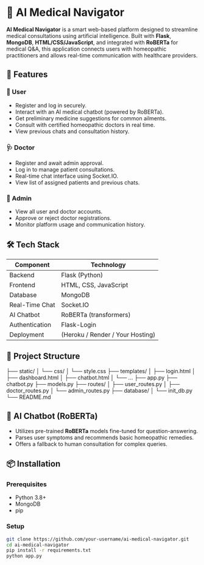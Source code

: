# 🏥 AI Medical Navigator

**AI Medical Navigator** is a smart web-based platform designed to streamline medical consultations using artificial intelligence. Built with **Flask**, **MongoDB**, **HTML/CSS/JavaScript**, and integrated with **RoBERTa** for medical Q&A, this application connects users with homeopathic practitioners and allows real-time communication with healthcare providers.

## 🚀 Features

### 👤 User
- Register and log in securely.
- Interact with an AI medical chatbot (powered by RoBERTa).
- Get preliminary medicine suggestions for common ailments.
- Consult with certified homeopathic doctors in real time.
- View previous chats and consultation history.

### 🩺 Doctor
- Register and await admin approval.
- Log in to manage patient consultations.
- Real-time chat interface using Socket.IO.
- View list of assigned patients and previous chats.

### 🔐 Admin
- View all user and doctor accounts.
- Approve or reject doctor registrations.
- Monitor platform usage and communication history.

## 🛠️ Tech Stack

| Component        | Technology         |
|------------------|--------------------|
| Backend          | Flask (Python)     |
| Frontend         | HTML, CSS, JavaScript |
| Database         | MongoDB            |
| Real-Time Chat   | Socket.IO          |
| AI Chatbot       | RoBERTa (transformers) |
| Authentication   | Flask-Login        |
| Deployment       | (Heroku / Render / Your Hosting) |

## 📂 Project Structure


├── static/
│ └── css/
│ └── style.css
├── templates/
│ ├── login.html
│ ├── dashboard.html
│ ├── chatbot.html
│ └── ...
├── app.py
├── chatbot.py
├── models.py
├── routes/
│ ├── user_routes.py
│ ├── doctor_routes.py
│ └── admin_routes.py
├── database/
│ └── init_db.py
└── README.md

## 🤖 AI Chatbot (RoBERTa)

- Utilizes pre-trained **RoBERTa** models fine-tuned for question-answering.
- Parses user symptoms and recommends basic homeopathic remedies.
- Offers a fallback to human consultation for complex queries.

## 📦 Installation

### Prerequisites

- Python 3.8+
- MongoDB
- pip

### Setup

```bash
git clone https://github.com/your-username/ai-medical-navigator.git
cd ai-medical-navigator
pip install -r requirements.txt
python app.py

